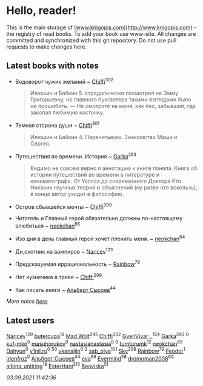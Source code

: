 # Hello, reader!
This is the main storage of [www.knigopis.com](http://www.knigopis.com) - the registry of read books.
To add your book use www-site. All changes are committed and synchronized with this git repository.
Do not use pull requests to make changes here.


## Latest books with notes
* Водоворот чужих желаний ~ [Chiffi](users/105/105831994080785626680-google)<sup>302</sup>
    > Илюшин и Бабкин 5. страдальчески посмотрел на Эмму Григорьевну, но главного бухгалтера такими взглядами было не прошибить.
    > 	— Не смотрите на меня, как пес, забывший, где закопал любимую косточку.

* Темная сторона души ~ [Chiffi](users/105/105831994080785626680-google)<sup>301</sup>
    > Илюшин и Бабкин 4. Перечитываю. Знакомство Маши и Сергея.

* Путешествия во времени. История ~ [Garka](users/115/115753719718250012620-google)<sup>293</sup>
    > Видимо не совсем верно я аннотацию к книге поняла. Книга об истории путешествий во времени в литературе и кинематографе. От Уэллса  до современного Доктора Кто. Никаких научных теорий и объяснений (ну разве что вскользь), в конце автор уходит в философию.

* Остров сбывшейся мечты ~ [Chiffi](users/105/105831994080785626680-google)<sup>300</sup>

* Читатель и Главный герой обязательно должны по-настоящему влюбиться ~ [neokchan](users/113/113179958976964886996-google)<sup>65</sup>

* Изо дня в день главный герой хочет пленить меня. ~ [neokchan](users/113/113179958976964886996-google)<sup>64</sup>

* Ди,охотник на вампиров ~ [Naricev](users/107/107090515204537133928-google)<sup>123</sup>

* Предсказуемая иррациональность ~ [Rainbow](users/109/109787328219839805802-google)<sup>79</sup>

* Нет кузнечика в траве ~ [Chiffi](users/105/105831994080785626680-google)<sup>299</sup>

* Как писать книги ~ [Альберт Сысоев](users/474/47446642-vkontakte)<sup>44</sup>


_More notes [here](latest_books_with_notes.md)._


## Latest users
[Naricev](users/107/107090515204537133928-google)<sup>129</sup> 
[butercupa](users/193/193697993-vkontakte)<sup>18</sup> 
[Mad Wolf](users/947/94738840-vkontakte)<sup>245</sup> 
[Chiffi](users/105/105831994080785626680-google)<sup>302</sup> 
[GvenVivar ..](users/158/158266434925901-facebook)<sup>154</sup> 
[Garka](users/115/115753719718250012620-google)<sup>293</sup> 
[](users/191/1911114012383714-facebook)<sup>0</sup> 
[kuf-mko](users/283/283490946-yandex)<sup>0</sup> 
[masuhorukov](users/662/6628575-vkontakte)<sup>0</sup> 
[nastasianastasia](users/200/20044939-vkontakte)<sup>0</sup> 
[](users/101/101935307881070680619-google)<sup>0</sup> 
[tumturumk](users/135/135685382-vkontakte)<sup>12</sup> 
[neokchan](users/113/113179958976964886996-google)<sup>65</sup> 
[Dahyun](users/115/115492089732162065423-google)<sup>0</sup> 
[v1nil.ru](users/787/787891495-yandex)<sup>0</sup> 
[](users/153/1537586159620888-facebook)<sup>50</sup> 
[vkanaljin](users/677/677089247-yandex)<sup>0</sup> 
[](users/116/116587059105826857287-google)<sup>2</sup> 
[sab_olya](users/139/139338401-vkontakte)<sup>101</sup> 
[Sky](users/118/118049897850017649660-googleplus)<sup>208</sup> 
[Rainbow](users/109/109787328219839805802-google)<sup>79</sup> 
[Feodor](users/117/117130485334126869740-google)<sup>1</sup> 
[irienfroz](users/150/150508923-vkontakte)<sup>0</sup> 
[Альберт Сысоев](users/474/47446642-vkontakte)<sup>44</sup> 
[eva](users/111/111656270551033014778-google)<sup>99</sup> 
[Evermind](users/302/302928912-vkontakte)<sup>58</sup> 
[dromoman2008](users/444/44461886-yandex)<sup>60</sup> 
[albina_untiring](users/257/2579695-vkontakte)<sup>18</sup> 
[EsterHani](users/305/30558181-vkontakte)<sup>215</sup> 
[Beaviska](users/102/10202544960024508-facebook)<sup>51</sup> 


_03.09.2021 11:42:36_
